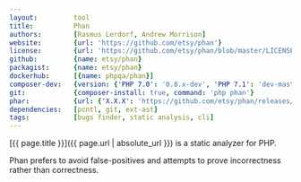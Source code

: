 ```yaml
---
layout:         tool
title:          Phan
authors:        [Rasmus Lerdorf, Andrew Morrison]
website:        {url: 'https://github.com/etsy/phan'}
license:        {url: 'https://github.com/etsy/phan/blob/master/LICENSE', label: 'MIT License'}
github:         {name: etsy/phan}
packagist:      {name: etsy/phan}               
dockerhub:      [{name: phpqa/phan}]     
composer-dev:   {version: {'PHP 7.0': '0.8.x-dev', 'PHP 7.1': 'dev-master'}, command: 'phan'}
git:            {composer-install: true, command: 'php phan'}
phar:           {url: {'X.X.X': 'https://github.com/etsy/phan/releases/download/X.X.X/phan.phar'}}
dependencies:   [pcntl, git, ext-ast]  
tags:           [bugs finder, static analysis, cli]
---
```


[{{ page.title }}]({{ page.url | absolute_url }}) is a static analyzer for PHP.
 
<!--more--> 

Phan prefers to avoid false-positives and attempts to prove incorrectness rather than correctness.
